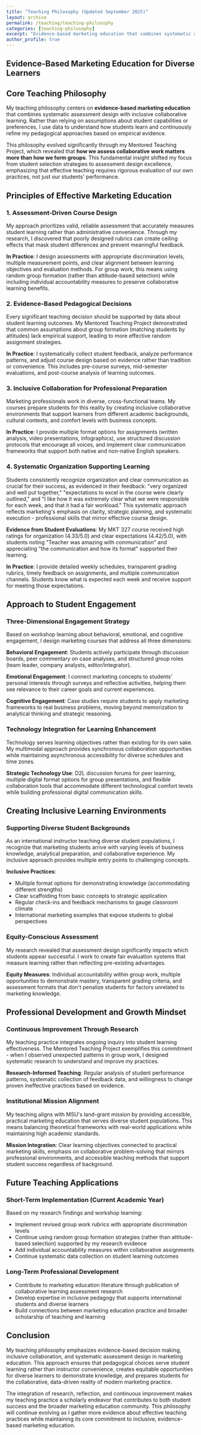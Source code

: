 ```yaml
---
title: "Teaching Philosophy (Updated September 2025)"
layout: archive
permalink: /teaching/teaching-philosophy
categories: [teaching-philosophy]
excerpt: "Evidence-based marketing education that combines systematic assessment design with inclusive collaborative learning to prepare students for data-driven marketing practice."
author_profile: true
---
```


<!-- excerpt-end -->
## Evidence-Based Marketing Education for Diverse Learners

## Core Teaching Philosophy

My teaching philosophy centers on **evidence-based marketing education** that combines systematic assessment design with inclusive collaborative learning. Rather than relying on assumptions about student capabilities or preferences, I use data to understand how students learn and continuously refine my pedagogical approaches based on empirical evidence.

This philosophy evolved significantly through my Mentored Teaching Project, which revealed that **how we assess collaborative work matters more than how we form groups**. This fundamental insight shifted my focus from student selection strategies to assessment design excellence, emphasizing that effective teaching requires rigorous evaluation of our own practices, not just our students' performance.

## Principles of Effective Marketing Education

### 1. Assessment-Driven Course Design

My approach prioritizes valid, reliable assessment that accurately measures student learning rather than administrative convenience. Through my research, I discovered that poorly designed rubrics can create ceiling effects that mask student differences and prevent meaningful feedback.

**In Practice**: I design assessments with appropriate discrimination levels, multiple measurement points, and clear alignment between learning objectives and evaluation methods. For group work, this means using random group formation (rather than attitude-based selection) while including individual accountability measures to preserve collaborative learning benefits.

### 2. Evidence-Based Pedagogical Decisions

Every significant teaching decision should be supported by data about student learning outcomes. My Mentored Teaching Project demonstrated that common assumptions about group formation (matching students by attitudes) lack empirical support, leading to more effective random assignment strategies.

**In Practice**: I systematically collect student feedback, analyze performance patterns, and adjust course design based on evidence rather than tradition or convenience. This includes pre-course surveys, mid-semester evaluations, and post-course analysis of learning outcomes.

### 3. Inclusive Collaboration for Professional Preparation

Marketing professionals work in diverse, cross-functional teams. My courses prepare students for this reality by creating inclusive collaborative environments that support learners from different academic backgrounds, cultural contexts, and comfort levels with business concepts.

**In Practice**: I provide multiple format options for assignments (written analysis, video presentations, infographics), use structured discussion protocols that encourage all voices, and implement clear communication frameworks that support both native and non-native English speakers.

### 4. Systematic Organization Supporting Learning

Students consistently recognize organization and clear communication as crucial for their success, as evidenced in their feedback: "very organized and well put together," "expectations to excel in the course were clearly outlined," and "I like how it was extremely clear what we were responsible for each week, and that it had a fair workload." This systematic approach reflects marketing's emphasis on clarity, strategic planning, and systematic execution - professional skills that mirror effective course design.

**Evidence from Student Evaluations**: My MKT 327 course received high ratings for organization (4.33/5.0) and clear expectations (4.42/5.0), with students noting "Teacher was amazing with communication" and appreciating "the communication and how its format" supported their learning.

**In Practice**: I provide detailed weekly schedules, transparent grading rubrics, timely feedback on assignments, and multiple communication channels. Students know what is expected each week and receive support for meeting those expectations.

## Approach to Student Engagement

### Three-Dimensional Engagement Strategy

Based on workshop learning about behavioral, emotional, and cognitive engagement, I design marketing courses that address all three dimensions:

**Behavioral Engagement**: Students actively participate through discussion boards, peer commentary on case analyses, and structured group roles (team leader, company analysts, editor/integrator).

**Emotional Engagement**: I connect marketing concepts to students' personal interests through surveys and reflective activities, helping them see relevance to their career goals and current experiences.

**Cognitive Engagement**: Case studies require students to apply marketing frameworks to real business problems, moving beyond memorization to analytical thinking and strategic reasoning.

### Technology Integration for Learning Enhancement

Technology serves learning objectives rather than existing for its own sake. My multimodal approach provides synchronous collaboration opportunities while maintaining asynchronous accessibility for diverse schedules and time zones.

**Strategic Technology Use**: D2L discussion forums for peer learning, multiple digital format options for group presentations, and flexible collaboration tools that accommodate different technological comfort levels while building professional digital communication skills.

## Creating Inclusive Learning Environments

### Supporting Diverse Student Backgrounds

As an international instructor teaching diverse student populations, I recognize that marketing students arrive with varying levels of business knowledge, analytical preparation, and collaborative experience. My inclusive approach provides multiple entry points to challenging concepts.

**Inclusive Practices**:
- Multiple format options for demonstrating knowledge (accommodating different strengths)
- Clear scaffolding from basic concepts to strategic application
- Regular check-ins and feedback mechanisms to gauge classroom climate
- International marketing examples that expose students to global perspectives

### Equity-Conscious Assessment

My research revealed that assessment design significantly impacts which students appear successful. I work to create fair evaluation systems that measure learning rather than reflecting pre-existing advantages.

**Equity Measures**: Individual accountability within group work, multiple opportunities to demonstrate mastery, transparent grading criteria, and assessment formats that don't penalize students for factors unrelated to marketing knowledge.

## Professional Development and Growth Mindset

### Continuous Improvement Through Research

My teaching practice integrates ongoing inquiry into student learning effectiveness. The Mentored Teaching Project exemplifies this commitment - when I observed unexpected patterns in group work, I designed systematic research to understand and improve my practices.

**Research-Informed Teaching**: Regular analysis of student performance patterns, systematic collection of feedback data, and willingness to change proven ineffective practices based on evidence.

### Institutional Mission Alignment

My teaching aligns with MSU's land-grant mission by providing accessible, practical marketing education that serves diverse student populations. This means balancing theoretical frameworks with real-world applications while maintaining high academic standards.

**Mission Integration**: Clear learning objectives connected to practical marketing skills, emphasis on collaborative problem-solving that mirrors professional environments, and accessible teaching methods that support student success regardless of background.

## Future Teaching Applications

### Short-Term Implementation (Current Academic Year)

Based on my research findings and workshop learning:
- Implement revised group work rubrics with appropriate discrimination levels
- Continue using random group formation strategies (rather than attitude-based selection) supported by my research evidence
- Add individual accountability measures within collaborative assignments
- Continue systematic data collection on student learning outcomes

### Long-Term Professional Development

- Contribute to marketing education literature through publication of collaborative learning assessment research
- Develop expertise in inclusive pedagogy that supports international students and diverse learners
- Build connections between marketing education practice and broader scholarship of teaching and learning

## Conclusion

My teaching philosophy emphasizes evidence-based decision making, inclusive collaboration, and systematic assessment design in marketing education. This approach ensures that pedagogical choices serve student learning rather than instructor convenience, creates equitable opportunities for diverse learners to demonstrate knowledge, and prepares students for the collaborative, data-driven reality of modern marketing practice.

The integration of research, reflection, and continuous improvement makes my teaching practice a scholarly endeavor that contributes to both student success and the broader marketing education community. This philosophy will continue evolving as I gather more evidence about effective teaching practices while maintaining its core commitment to inclusive, evidence-based marketing education.